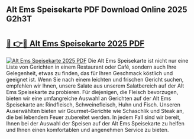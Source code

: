## Alt Ems Speisekarte PDF Download Online 2025 G2h3T

# <h2><a href="http://gc8ieb.nevu.top/?p=Alt+Ems+Speisekarte">🔗 👉🔴 Alt Ems Speisekarte 2025 PDF</a></h2>

[![Alt Ems Speisekarte 2025 PDF](https://i.imgur.com/dBaPXMq.png)](http://gc8ieb.nevu.top/?p=Alt+Ems+Speisekarte)
Die Alt Ems Speisekarte ist nicht nur eine Liste von Gerichten in einem Restaurant oder Café, sondern auch Ihre Gelegenheit, etwas zu finden, das für Ihren Geschmack köstlich und geeignet ist. Wenn Sie nach einem leichten und frischen Gericht suchen, empfehlen wir Ihnen, unsere Salate aus unserem Salatbereich auf der Alt Ems Speisekarte zu probieren. Für diejenigen, die Fleisch bevorzugen, bieten wir eine umfangreiche Auswahl an Gerichten auf der Alt Ems Speisekarte an: Rindfleisch, Schweinefleisch, Huhn und Fisch. Unseren Auserwählten bieten wir Gourmet-Gerichte wie Schaschlik und Steak an, die bei lebendem Feuer zubereitet werden. In jedem Fall sind wir bereit, Ihnen bei der Auswahl der Speisen auf der Alt Ems Speisekarte zu helfen und Ihnen einen komfortablen und angenehmen Service zu bieten.
